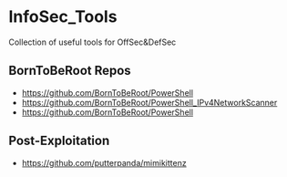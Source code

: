 # InfoSec_Tools
Collection of useful tools for OffSec&DefSec

## BornToBeRoot Repos
* https://github.com/BornToBeRoot/PowerShell
* https://github.com/BornToBeRoot/PowerShell_IPv4NetworkScanner
* https://github.com/BornToBeRoot/PowerShell

## Post-Exploitation
* https://github.com/putterpanda/mimikittenz
